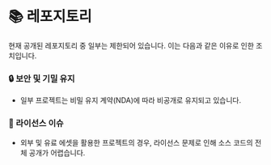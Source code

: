 # 📚 레포지토리
현재 공개된 레포지토리 중 일부는 제한되어 있습니다. 이는 다음과 같은 이유로 인한 조치입니다.

### 🔒 보안 및 기밀 유지
+ 일부 프로젝트는 비밀 유지 계약(NDA)에 따라 비공개로 유지되고 있습니다.

### 🔗 라이선스 이슈
+ 외부 및 유료 에셋을 활용한 프로젝트의 경우, 라이선스 문제로 인해 소스 코드의 전체 공개가 어렵습니다.
